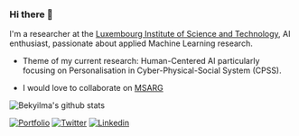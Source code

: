 ### Hi there 👋 

I'm a researcher at the [Luxembourg Institute of Science and Technology](https://www.list.lu/), AI enthusiast, passionate about applied Machine Learning research. 

* Theme of my current research: Human-Centered AI particularly focusing on Personalisation in Cyber-Physical-Social System (CPSS). 

* I would love to collaborate on [MSARG](https://github.com/Bekyilma/Multi-Stakeholder_Recommendation)

![Bekyilma's github stats](https://github-readme-stats.vercel.app/api?username=Bekyilma&hide=contribs,prs&&theme=vision-friendly-dark&show_icons=true&count_private=true&show_icons=true)

[![Portfolio](https://img.shields.io/badge/Portfolio-BereketYILMA-Black?style=flat-square&logo=&link=https://surafelml.github.io)](https://bekyilma.github.io/)
[![Twitter](https://img.shields.io/badge/Twitter-Profile-black?style=flat-square&logo=twitter&link=https://twitter.com/surafelml)](https://twitter.com/bek_yilma)
[![Linkedin](https://img.shields.io/badge/Linkedin-Profile-black?style=flat-square&logo=Linkedin&logoColor=white&link=https://www.linkedin.com/in/surafelml/)](https://www.linkedin.com/in/bekyilma/)

